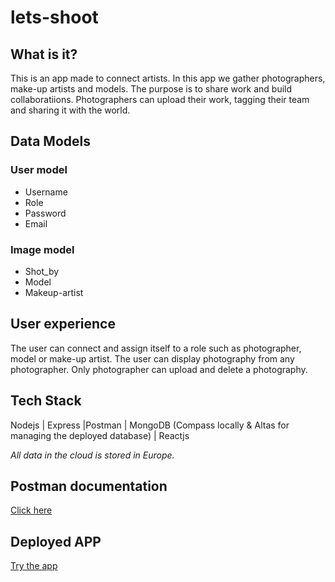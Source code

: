<h1>lets-shoot</h1>

<h2>What is it?</h2>

This is an app made to connect artists. 
In this app we gather photographers, make-up artists and models. The purpose is to share work and build collaboratiions. Photographers can upload their work, tagging their team and sharing it with the world.


<h2>Data Models</h2>
<h3>User model</h3>
<ul>
<li>Username</li>
<li>Role</li>
<li>Password</li>
<li>Email</li></ul>

<h3>Image model</h3>
<ul><li>Shot_by</li>
<li>Model</li>
<li>Makeup-artist</li></ul>

<h2>User experience</h2>
<p>The user can connect and assign itself to a role such as photographer, model or make-up artist. The user can display photography from any photographer. Only photographer can upload and delete a photography.</p>

<h2>Tech Stack</h2>
<p>Nodejs | Express |Postman | MongoDB (Compass locally & Altas for managing the deployed database) | Reactjs

_All data in the cloud is stored in Europe._</p>

<h2>Postman documentation</h2>
<a href="https://documenter.getpostman.com/view/22850977/VUxNSoVF">Click here</a>

<h2>Deployed APP</h2>
<a href="https://letsshoot.netlify.app/">Try the app</a>
